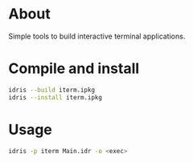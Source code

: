 # About

Simple tools to build interactive terminal applications.

# Compile and install

``` bash
idris --build iterm.ipkg
idris --install iterm.ipkg
```

# Usage

``` bash
idris -p iterm Main.idr -o <exec>
```
